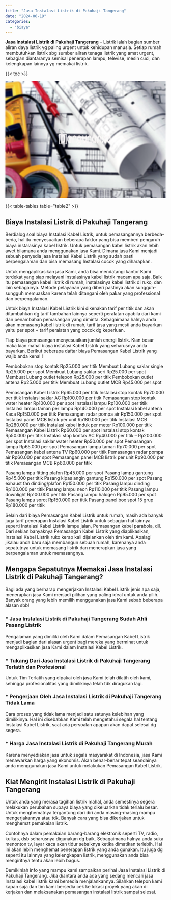 ```yaml
---
title: "Jasa Instalasi Listrik di Pakuhaji Tangerang"
date: "2024-06-19"
categories: 
  - "biaya"
---
```


**Jasa Instalasi Listrik di Pakuhaji Tangerang** – Listrik ialah bagian sumber aliran daya listrik yg paling urgent untuk kehidupan manusia. Setiap rumah membutuhkan listrik sbg sumber aliran tenaga listrik yang amat urgent, sebagian diantaranya semisal penerapan lampu, televise, mesin cuci, dan kelengkapan lainnya yg memakai listrik.

{{< toc >}}

![Jasa Instalasi Listrik di Pakuhaji Tangerang](/images/instalasi-listrik-murah17.png)

{{< table-tables table="table2" >}}

## Biaya Instalasi Listrik di Pakuhaji Tangerang

Berdialog soal biaya Instalasi Kabel Listrik, untuk pemasangannya berbeda-beda, hal itu menyesuaikan beberapa faktor yang bisa memberi pengaruh biaya instalasinya kabel listrik. Untuk pemasangan kabel listrik akan lebih awet bilamana anda menggunakan jasa Kami. Dimana jasa Kami menjadi sebuah penyedia jasa Instalasi Kabel Listrik yang sudah pasti berpengalaman dan bisa memasang Instalasi cocok yang diharapkan.

Untuk mengaplikasikan jasa Kami, anda bisa mendatangi kantor Kami terdekat yang siap melayani instalasinya kabel listrik macam apa saja. Baik itu pemasangan kabel listrik di rumah, instalasinya kabel listrik di ruko, dan lain sebagainya. Metode pelayanan yang diberi pastinya akan sungguh-sungguh memuaskan karena telah ditangani oleh pakar yang professional dan berpengalaman.

Untuk biaya Instalasi Kabel Listrik kini dikenakan tarif per titik dan akan ditambahkan dg tarif tambahan lainnya seperti peralatan apabila dari kami dan penambahan pemasangan yang diminta. Sebagaimana halnya anda akan memasang kabel listrik di rumah, tarif jasa yang mesti anda bayarkan yaitu per spot + tarif peralatan yang cocok dg keperluan.

Tiap biaya pemasangan menyesuaikan jumlah energi listrik. Kian besar maka kian mahal biaya instalasi Kabel Listrik yang seharusnya anda bayarkan. Berikut beberapa daftar biaya Pemasangan Kabel Listrik yang wajib anda kenal !

Pembobokan stop kontak Rp25.000 per titik Membuat Lubang saklar single Rp25.000 per spot Membuat Lubang saklar seri Rp25.000 per spot Membuat Lubang outlet telepon Rp25.000 per titik Pembobokan outlet antena Rp25.000 per titik Membuat Lubang outlet MCB Rp45.000 per spot

Pemasangan Kabel Listrik Rp65.000 per titik Instalasi stop kontak Rp70.000 per titik Instalasi saklar AC Rp100.000 per titik Pemasangan stop kontak water heater Rp100.000 per spot Instalasi lampu Rp100.000 per titik Instalasi lampu taman per lampu Rp140.000 per spot Instalasi kabel antena Kaca Rp150.000 per titik Pemasangan radar pompa air Rp150.000 per spot Instalasi panel MCB listrik per unit Rp180.000 per titik Instalasi MCB Rp280.000 per titik Instalasi kabel induk per meter Rp100.000 per titik Pemasangan Kabel Listrik Rp60.000 per spot Instalasi stop kontak Rp50.000 per titik Instalasi stop kontak AC Rp40.000 per titik – Rp200.000 per spot Instalasi saklar water heater Rp50.000 per spot Pemasangan lampu Rp65.000 per spot Pemasangan lampu taman Rp70.000 per spot Pemasangan kabel antena TV Rp60.000 per titik Pemasangan radar pompa air Rp60.000 per spot Pemasangan panel MCB listrik per unit Rp90.000 per titik Pemasangan MCB Rp60.000 per titik

Pasang lampu fitting plafon Rp45.000 per spot Pasang lampu gantung Rp45.000 per titik Pasang kipas angin gantung Rp150.000 per spot Pasang exhaust fan dinding/plafon Rp150.000 per titik Pasang lampu dinding Rp100.000 per titik Pasang lampu neon Rp110.000 per titik Pasang lampu downlight Rp100.000 per titik Pasang lampu halogen Rp95.000 per spot Pasang lampu sorot Rp150.000 per titik Pasang panel box spot 15 grup Rp180.000 per titik

Selain dari biaya Pemasangan Kabel Listrik untuk rumah, masih ada banyak juga tarif penerapan Instalasi Kabel Listrik untuk sebagian hal lainnya seperti Instalasi Kabel Listrik lampu jalan, Pemasangan kabel parabola, dll. Dari sekian banyaknya Pemasangan Kabel Listrik yang diaplikasikan, Instalasi Kabel Listrik ruko kerap kali dijalankan oleh tim kami. Apalagi jikalau anda baru saja membangun sebuah rumah, karenanya anda sepatutnya untuk memasang listrik dan menerapkan jasa yang berpengalaman untuk memasangnya.

## Mengapa Sepatutnya Memakai Jasa Instalasi Listrik di Pakuhaji Tangerang?

Bagi ada yang berharap mengerjakan Instalasi Kabel Listrik jenis apa saja, menerapkan jasa Kami menjadi pilihan yang paling ideal untuk anda pilih. Banyak orang yang lebih memilih menggunakan jasa Kami sebab beberapa alasan sbb!

### \* Jasa Instalasi Listrik di Pakuhaji Tangerang Sudah Ahli Pasang Listrik

Pengalaman yang dimiliki oleh Kami dalam Pemasangan Kabel Listrik menjadi bagian dari alasan urgent bagi mereka yang berminat untuk mengaplikasikan jasa Kami dalam Instalasi Kabel Listrik.

### \* Tukang Dari Jasa Instalasi Listrik di Pakuhaji Tangerang Terlatih dan Profesional

Untuk Tim Terlatih yang dipakai oleh jasa Kami telah dilatih oleh kami, sehingga profesionalitas yang dimilikinya telah tdk diragukan lagi.

### \* Pengerjaan Oleh Jasa Instalasi Listrik di Pakuhaji Tangerang Tidak Lama

Cara proses yang tidak lama menjadi satu satunya kelebihan yang dimilikinya. Hal ini disebabkan Kami telah mengetahui segala hal tentang Instalasi Kabel Listrik, saat ada persoalan apapun akan dapat selesai dg segera.

### \* Harga Jasa Instalasi Listrik di Pakuhaji Tangerang Murah

Karena menyediakan jasa untuk segala masyarakat di Indonesia, jasa Kami menawarkan harga yang ekonomis. Akan benar-benar tepat seandainya anda menggunakan jasa Kami untuk melakukan Pemasangan Kabel Listrik.

## Kiat Mengirit Instalasi Listrik di Pakuhaji Tangerang


Untuk anda yang merasa tagihan listrik mahal, anda semestinya segera melakukan perubahan supaya biaya yang dikeluarkan tidak terlalu besar. Untuk menghematnya tergantung dari diri anda masing-masing mampu mengerjakannya atau tdk. Banyak cara yang bisa dikerjakan untuk menghemat pemakaian listrik.

Contohnya dalam pemakaian barang-barang elektronik seperti TV, radio, kulkas, dsb seharusnya digunakan dg baik. Sebagaimana halnya anda suka menonton tv, layar kaca akan tidur sebaiknya ketika dimatikan terlebih. Hal ini akan lebih menghemat penerapan listrik yang anda gunakan. Itu juga dg seperti itu lainnya yang kelengkapan listrik, menggunakan anda bisa mengiritnya tentu akan lebih bagus.

Demikinlah info yang mampu kami sampaikan perihal Jasa Instalasi Listrik di Pakuhaji Tangerang. Jika diantara anda ada yang sedang mencari jasa Instalasi kabel listrik kami bersedia menjalankannya. Silahkan telepon kami kapan saja dan tim kami bersedia cek ke lokasi proyek yang akan di kerjakan dan melaksanakan pemasangan instalasi listrik sampai selesai.
